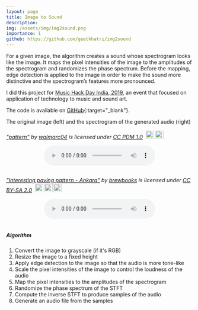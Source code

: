 ```yaml
---
layout: page
title: Image to Sound
description: 
img: /assets/img/img2sound.png
importance: 1
github: https://github.com/geetkhatri/img2sound
---
```


For a given image, the algorithm creates a sound whose spectrogram looks like the image. It maps the pixel intensities of the image to the amplitudes of the spectrogram and randomizes the phase spectrum. Before the mapping, edge detection is applied to the image in order to make the sound more distinctive and the spectrogram’s features more pronounced.

I did this project for [Music Hack Day India, 2019](https://musichackdayindia.github.io), an event that focused on application of technology to music and sound art.

The code is available on [GitHub](https://github.com/geetkhatri/img2sound){:target="_blank"}.

<div class="row">
    <div class="col-sm mt-3 mt-md-0">
        <img class="img-fluid rounded z-depth-1" src="{{ '/assets/img/img2sound.png' | relative_url }}" alt="" title="example image"/>
    </div>
</div>
<div class="caption">
    The original image (left) and the spectrogram of the generated audio (right)
    <p style="font-size: 0.9rem;font-style: italic;"><a href="https://www.flickr.com/photos/30924550@N04/29693349040"  target="_blank">"pattern"</a><span> by <a href="https://www.flickr.com/photos/30924550@N04"  target="_blank">walmarc04</a></span> is licensed under <a href="https://creativecommons.org/publicdomain/mark/1.0/?ref=ccsearch&atype=html" style="margin-right: 5px;" target="_blank">CC PDM 1.0</a><a href="https://creativecommons.org/publicdomain/mark/1.0/?ref=ccsearch&atype=html" target="_blank" rel="noopener noreferrer" style="display: inline-block;white-space: none;margin-top: 2px;margin-left: 3px;height: 22px !important;"><img style="height: inherit;margin-right: 3px;display: inline-block;" src="https://search.creativecommons.org/static/img/cc_icon.svg?image_id=f8d93a59-9810-4e9a-a6c1-1668b7d5c0ae" /><img style="height: inherit;margin-right: 3px;display: inline-block;" src="https://search.creativecommons.org/static/img/cc-pdm_icon.svg" /></a></p>
</div>

<div>
    <audio controls style="margin: 0 auto; display: block;">
        <source src="/assets/audio/img2sound-1.wav" type="audio/wav">
        Your browser does not support the audio element.
    </audio>
</div>

<br>

<div class="row">
    <div class="col-sm mt-3 mt-md-0">
        <img class="img-fluid rounded z-depth-1" src="{{ '/assets/img/img2sound-1.jpg' | relative_url }}" alt="" title="example image"/>
    </div>
    <div class="col-sm mt-3 mt-md-0">
        <img class="img-fluid rounded z-depth-1" src="{{ '/assets/img/img2sound-2.jpg' | relative_url }}" alt="" title="example image"/>
    </div>
</div>
<div class="caption">
    <p style="font-size: 0.9rem;font-style: italic;"><a href="https://www.flickr.com/photos/93452909@N00/539670234"  target="_blank">"Interesting paving pattern - Ankara"</a><span> by <a href="https://www.flickr.com/photos/93452909@N00" target="_blank">brewbooks</a></span> is licensed under <a href="https://creativecommons.org/licenses/by-sa/2.0/?ref=ccsearch&atype=html" style="margin-right: 5px;" target="_blank">CC BY-SA 2.0</a><a href="https://creativecommons.org/licenses/by-sa/2.0/?ref=ccsearch&atype=html" target="_blank" rel="noopener noreferrer" style="display: inline-block;white-space: none;margin-top: 2px;margin-left: 3px;height: 22px !important;"><img style="height: inherit;margin-right: 3px;display: inline-block;" src="https://search.creativecommons.org/static/img/cc_icon.svg?image_id=34e387a7-233a-4143-98cb-0ddf6f5622b6" /><img style="height: inherit;margin-right: 3px;display: inline-block;" src="https://search.creativecommons.org/static/img/cc-by_icon.svg" /><img style="height: inherit;margin-right: 3px;display: inline-block;" src="https://search.creativecommons.org/static/img/cc-sa_icon.svg" /></a></p>
</div>

<div>
    <audio controls style="margin: 0 auto; display: block;">
        <source src="/assets/audio/img2sound-2.wav" type="audio/wav">
        Your browser does not support the audio element.
    </audio>
</div>

<br>

##### **Algorithm**
1. Convert the image to grayscale (if it's RGB)
2. Resize the image to a fixed height
3. Apply edge detection to the image so that the audio is more tone-like
4. Scale the pixel intensities of the image to control the loudness of the audio
5. Map the pixel intensities to the amplitudes of the spectrogram
6. Randomize the phase spectrum of the STFT
7. Compute the inverse STFT to produce samples of the audio
8. Generate an audio file from the samples
